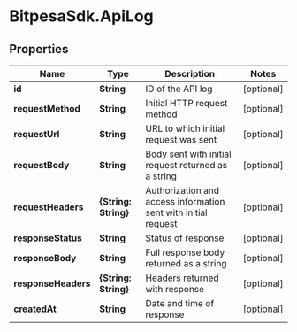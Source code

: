 # BitpesaSdk.ApiLog

## Properties
Name | Type | Description | Notes
------------ | ------------- | ------------- | -------------
**id** | **String** | ID of the API log | [optional] 
**requestMethod** | **String** | Initial HTTP request method | [optional] 
**requestUrl** | **String** | URL to which initial request was sent | [optional] 
**requestBody** | **String** | Body sent with initial request returned as a string | [optional] 
**requestHeaders** | **{String: String}** | Authorization and access information sent with initial request | [optional] 
**responseStatus** | **String** | Status of response | [optional] 
**responseBody** | **String** | Full response body returned as a string | [optional] 
**responseHeaders** | **{String: String}** | Headers returned with response | [optional] 
**createdAt** | **String** | Date and time of response | [optional] 


